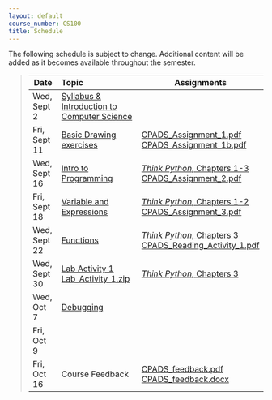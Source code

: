 ```yaml
---
layout: default
course_number: CS100
title: Schedule
---
```


The following schedule is subject to change.
Additional content will be added as it becomes available throughout the semester.


>| **Date**       | **Topic**                                                                                            |  **Assignments**                                                                           |
>| ---------------|:-----------------------------------------------------------------------------------------------------|--------------------------------------------------------------------------------------------|
>| Wed, Sept 2    |  [Syllabus & Introduction to Computer Science](lectures/lecture0_intro.pdf)                          |                                                                                            |
>| Fri, Sept 11   |  [Basic Drawing exercises](lectures/lecture1_drawing.pdf)                                            | [CPADS_Assignment_1.pdf](assign/CPADS_Assignment_1.pdf) <br /> [CPADS_Assignment_1b.pdf](assign/CPADS_Assignment_1b.pdf)                                 |
>| Wed, Sept 16   |  [Intro to Programming](lectures/lecture2_programming_intro.pdf)                                     | [*Think Python*, Chapters 1-3](http://greenteapress.com/thinkpython/thinkpython.html) <br /> [CPADS_Assignment_2.pdf](assign/CPADS_Assignment_2.pdf)     |
>| Fri, Sept 18   |  [Variable and Expressions](lectures/lecture3_variables_expressions.pdf)                             | [*Think Python*, Chapters 1-2](http://greenteapress.com/thinkpython/thinkpython.html) <br /> [CPADS_Assignment_3.pdf](assign/CPADS_Assignment_3.pdf)     |
>| Wed, Sept 22   |  [Functions](lectures/lecture4_functions.pdf)                                                        | [*Think Python*, Chapters 3](http://greenteapress.com/thinkpython/thinkpython.html) <br />  [CPADS_Reading_Activity_1.pdf](assign/CPADS_Reading_Activity_1.pdf)      |
>| Wed, Sept 30   |  [Lab Activity 1](assign/CPADS_Lab_Activity_1.pdf) <br /> [Lab_Activity_1.zip](assign/Lab_Activity_1.zip)   | [*Think Python*, Chapters 3](http://greenteapress.com/thinkpython/thinkpython.html)       |
>| Wed, Oct 7     |  [Debugging](lectures/lecture5_debugging.pdf)                                                        |       |
>| Fri, Oct 9     |                                                                                                      |        |
>| Fri, Oct 16    |  Course Feedback                                                                                     |  [CPADS_feedback.pdf](assign/CPADS_feedback.pdf) <br /> [CPADS_feedback.docx](assign/CPADS_feedback.docx)     |

<!-- vim:set wrap: ­-->
<!-- vim:set linebreak: -->
<!-- vim:set nolist: -->
